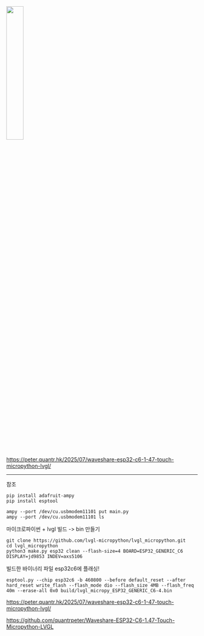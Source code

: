 
<img src="https://github.com/user-attachments/assets/9c94f96e-9021-4736-a534-0ab66389a119" width="30%"> 

https://peter.quantr.hk/2025/07/waveshare-esp32-c6-1-47-touch-micropython-lvgl/

---

참조

```
pip install adafruit-ampy
pip install esptool 

ampy --port /dev/cu.usbmodem11101 put main.py
ampy --port /dev/cu.usbmodem11101 ls
```

마이크로파이썬 + lvgl 빌드 -> bin 만들기

```
git clone https://github.com/lvgl-micropython/lvgl_micropython.git
cd lvgl_micropython
python3 make.py esp32 clean --flash-size=4 BOARD=ESP32_GENERIC_C6 DISPLAY=jd9853 INDEV=axs5106
```

빌드한 바이너리 파일 esp32c6에 플래싱!

```
esptool.py --chip esp32c6 -b 460800 --before default_reset --after hard_reset write_flash --flash_mode dio --flash_size 4MB --flash_freq 40m --erase-all 0x0 build/lvgl_micropy_ESP32_GENERIC_C6-4.bin
```




https://peter.quantr.hk/2025/07/waveshare-esp32-c6-1-47-touch-micropython-lvgl/

https://github.com/quantrpeter/Waveshare-ESP32-C6-1.47-Touch-Micropython-LVGL

